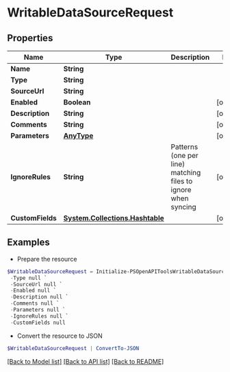 # WritableDataSourceRequest
## Properties

Name | Type | Description | Notes
------------ | ------------- | ------------- | -------------
**Name** | **String** |  | 
**Type** | **String** |  | 
**SourceUrl** | **String** |  | 
**Enabled** | **Boolean** |  | [optional] 
**Description** | **String** |  | [optional] 
**Comments** | **String** |  | [optional] 
**Parameters** | [**AnyType**](.md) |  | [optional] 
**IgnoreRules** | **String** | Patterns (one per line) matching files to ignore when syncing | [optional] 
**CustomFields** | [**System.Collections.Hashtable**](AnyType.md) |  | [optional] 

## Examples

- Prepare the resource
```powershell
$WritableDataSourceRequest = Initialize-PSOpenAPIToolsWritableDataSourceRequest  -Name null `
 -Type null `
 -SourceUrl null `
 -Enabled null `
 -Description null `
 -Comments null `
 -Parameters null `
 -IgnoreRules null `
 -CustomFields null
```

- Convert the resource to JSON
```powershell
$WritableDataSourceRequest | ConvertTo-JSON
```

[[Back to Model list]](../README.md#documentation-for-models) [[Back to API list]](../README.md#documentation-for-api-endpoints) [[Back to README]](../README.md)


